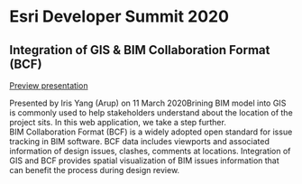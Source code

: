 # Esri Developer Summit 2020

## Integration of GIS & BIM Collaboration Format (BCF)

[Preview presentation](https://sali830101.github.io/esridevsummit2020/slides/presentation/index.html)

Presented by Iris Yang (Arup) on 11 March 2020Brining BIM model into GIS is commonly used to help stakeholders understand about the location of the project sits. In this web application, we take a step further.  
BIM Collaboration Format (BCF) is a widely adopted open standard for issue tracking in BIM software. BCF data includes viewports and associated information of design issues, clashes, comments at locations. Integration of GIS and BCF provides spatial visualization of BIM issues information that can benefit the process during design review.